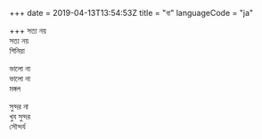 +++
date = 2019-04-13T13:54:53Z
title = "বা"
languageCode = "ja"
 
+++ 
সত্য নয়   
সত্য নয়    
শিনিয়া   
   
ভালো না   
ভালো না   
মঙ্গল   
   
সুন্দর না   
খুব সুন্দর   
সৌন্দর্য  